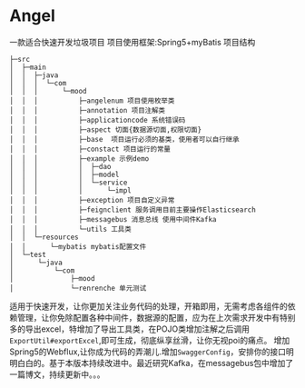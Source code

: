 # Angel
一款适合快速开发垃圾项目
项目使用框架:Spring5+myBatis
项目结构
```
├─src
│  ├─main
│  │  ├─java
│  │  │  └─com
│  │  │      └─mood
│  │  │          ├─angelenum 项目使用枚举类
│  │  │          ├─annotation 项目注解类
│  │  │          ├─applicationcode 系统错误码
│  │  │          ├─aspect 切面{数据源切面,权限切面}
│  │  │          ├─base  项目运行必须的基类，使用者可以自行继承
│  │  │          ├─constact 项目运行的常量
│  │  │          ├─example 示例demo
│  │  │          │  ├─dao
│  │  │          │  ├─model
│  │  │          │  └─service
│  │  │          │      └─impl
│  │  │          ├─exception 项目自定义异常
│  │  │          ├─feignclient 服务调用目前主要操作Elasticsearch
│  │  │          ├─messagebus 消息总线 使用中间件Kafka
│  │  │          └─utils 工具类
│  │  └─resources
│  │      └─mybatis mybatis配置文件
│  └─test
│      └─java
│          └─com
│              ├─mood
│              └─renrenche 单元测试
```
适用于快速开发，让你更加关注业务代码的处理，开箱即用，无需考虑各组件的依赖管理，让你免除配置各种中间件，数据源的配置，应为在上次需求开发中有特别多的导出excel，特增加了导出工具类，在POJO类增加注解之后调用`ExportUtil#exportExcel`,即可生成，彻底纵享丝滑，让你无视poi的痛点。
增加Spring5的Webflux,让你成为代码的弄潮儿.增加`SwaggerConfig`，安排你的接口明明白白的。基于本版本持续改进中。最近研究Kafka，在messagebus包中增加了一篇博文，持续更新中。。。

